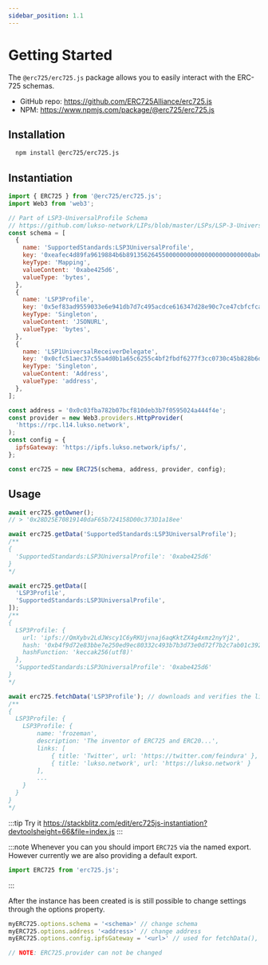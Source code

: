 ```yaml
---
sidebar_position: 1.1
---
```


# Getting Started

The `@erc725/erc725.js` package allows you to easily interact with the ERC-725 schemas.

- GitHub repo: https://github.com/ERC725Alliance/erc725.js
- NPM: https://www.npmjs.com/package/@erc725/erc725.js

## Installation

```bash
  npm install @erc725/erc725.js
```

## Instantiation

```js
import { ERC725 } from '@erc725/erc725.js';
import Web3 from 'web3';

// Part of LSP3-UniversalProfile Schema
// https://github.com/lukso-network/LIPs/blob/master/LSPs/LSP-3-UniversalProfile.md
const schema = [
  {
    name: 'SupportedStandards:LSP3UniversalProfile',
    key: '0xeafec4d89fa9619884b6b89135626455000000000000000000000000abe425d6',
    keyType: 'Mapping',
    valueContent: '0xabe425d6',
    valueType: 'bytes',
  },
  {
    name: 'LSP3Profile',
    key: '0x5ef83ad9559033e6e941db7d7c495acdce616347d28e90c7ce47cbfcfcad3bc5',
    keyType: 'Singleton',
    valueContent: 'JSONURL',
    valueType: 'bytes',
  },
  {
    name: 'LSP1UniversalReceiverDelegate',
    key: '0x0cfc51aec37c55a4d0b1a65c6255c4bf2fbdf6277f3cc0730c45b828b6db8b47',
    keyType: 'Singleton',
    valueContent: 'Address',
    valueType: 'address',
  },
];

const address = '0x0c03fba782b07bcf810deb3b7f0595024a444f4e';
const provider = new Web3.providers.HttpProvider(
  'https://rpc.l14.lukso.network',
);
const config = {
  ipfsGateway: 'https://ipfs.lukso.network/ipfs/',
};

const erc725 = new ERC725(schema, address, provider, config);
```

## Usage

```js
await erc725.getOwner();
// > '0x28D25E70819140daF65b724158D00c373D1a18ee'

await erc725.getData('SupportedStandards:LSP3UniversalProfile');
/**
{
  'SupportedStandards:LSP3UniversalProfile': '0xabe425d6'
}
*/

await erc725.getData([
  'LSP3Profile',
  'SupportedStandards:LSP3UniversalProfile',
]);
/**
{
  LSP3Profile: {
    url: 'ipfs://QmXybv2LdJWscy1C6yRKUjvnaj6aqKktZX4g4xmz2nyYj2',
    hash: '0xb4f9d72e83bbe7e250ed9ec80332c493b7b3d73e0d72f7b2c7ab01c39216eb1a',
    hashFunction: 'keccak256(utf8)'
  },
  'SupportedStandards:LSP3UniversalProfile': '0xabe425d6'
}
*/

await erc725.fetchData('LSP3Profile'); // downloads and verifies the linked JSON
/**
{
  LSP3Profile: {
    LSP3Profile: {
        name: 'frozeman',
        description: 'The inventor of ERC725 and ERC20...',
        links: [
            { title: 'Twitter', url: 'https://twitter.com/feindura' },
            { title: 'lukso.network', url: 'https://lukso.network' }
        ],
        ...
    }
  }
}
*/
```

:::tip Try it
https://stackblitz.com/edit/erc725js-instantiation?devtoolsheight=66&file=index.js
:::

:::note
Whenever you can you should import `ERC725` via the named export. However currently we are also providing a default export.

```javascript
import ERC725 from 'erc725.js';
```

:::

After the instance has been created is is still possible to change settings through the options property.

```javascript
myERC725.options.schema = '<schema>' // change schema
myERC725.options.address '<address>' // change address
myERC725.options.config.ipfsGateway = '<url>' // used for fetchData(), default: 'https://cloudflare-ipfs.com/ipfs/'

// NOTE: ERC725.provider can not be changed
```
